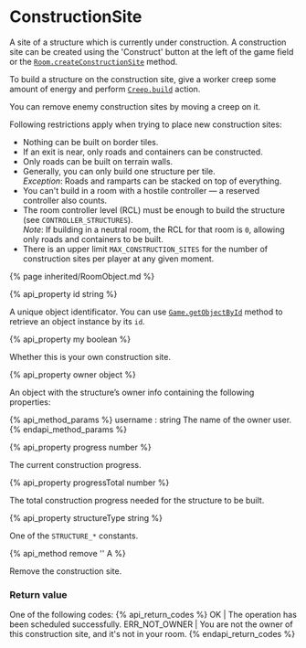 # ConstructionSite

A site of a structure which is currently under construction. A construction site can be created using the 'Construct' button at the left of the game field or the [`Room.createConstructionSite`](#Room.createConstructionSite) method.

To build a structure on the construction site, give a worker creep some amount of energy and perform [`Creep.build`](#Creep.build) action.

You can remove enemy construction sites by moving a creep on it.

Following restrictions apply when trying to place new construction sites:

- Nothing can be built on border tiles.
- If an exit is near, only roads and containers can be constructed.
- Only roads can be built on terrain walls.
- Generally, you can only build one structure per tile.  
  _Exception_: Roads and ramparts can be stacked on top of everything.
- You can't build in a room with a hostile controller — a reserved controller also counts.
- The room controller level (RCL) must be enough to build the structure (see `CONTROLLER_STRUCTURES`).  
  _Note_: If building in a neutral room, the RCL for that room is `0`, allowing only roads and containers to be built.
- There is an upper limit `MAX_CONSTRUCTION_SITES` for the number of construction sites per player at any given moment.

{% page inherited/RoomObject.md %} 

{% api_property id string %}
 


A unique object identificator. You can use <a href="#Game.getObjectById"><code>Game.getObjectById</code></a> method to retrieve an object instance by its <code>id</code>.



{% api_property my boolean %}



Whether this is your own construction site.



{% api_property owner object %}



An object with the structure’s owner info containing the following properties:

{% api_method_params %}
username : string
The name of the owner user.
{% endapi_method_params %}


{% api_property progress number %}



The current construction progress.



{% api_property progressTotal number %}



The total construction progress needed for the structure to be built.



{% api_property structureType string %}



One of the <code>STRUCTURE_*</code> constants.



{% api_method remove '' A %}



Remove the construction site.



### Return value

One of the following codes:
{% api_return_codes %}
OK | The operation has been scheduled successfully.
ERR_NOT_OWNER | You are not the owner of this construction site, and it's not in your room.
{% endapi_return_codes %}



